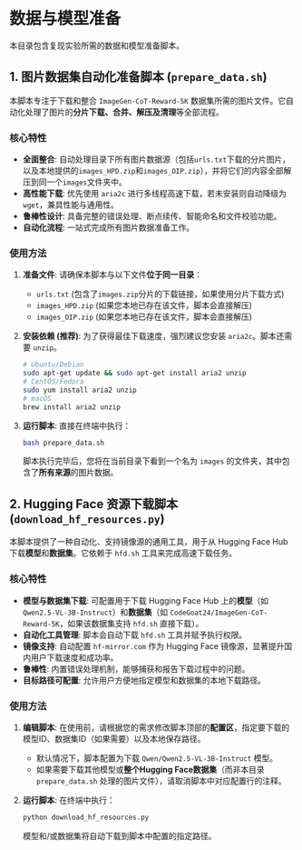 # 数据与模型准备

本目录包含复现实验所需的数据和模型准备脚本。

## 1. 图片数据集自动化准备脚本 (`prepare_data.sh`)

本脚本专注于下载和整合 `ImageGen-CoT-Reward-5K` 数据集所需的图片文件。它自动化处理了图片的**分片下载、合并、解压及清理**等全部流程。

### 核心特性

*   **全面整合**: 自动处理目录下所有图片数据源（包括`urls.txt`下载的分片图片，以及本地提供的`images_HPD.zip`和`images_OIP.zip`），并将它们的内容全部解压到同一个`images`文件夹中。
*   **高性能下载**: 优先使用 `aria2c` 进行多线程高速下载，若未安装则自动降级为 `wget`，兼具性能与通用性。
*   **鲁棒性设计**: 具备完整的错误处理、断点续传、智能命名和文件校验功能。
*   **自动化流程**: 一站式完成所有图片数据准备工作。

### 使用方法

1.  **准备文件**:
    请确保本脚本与以下文件**位于同一目录**：
    *   `urls.txt` (包含了`images.zip`分片的下载链接，如果使用分片下载方式)
    *   `images_HPD.zip` (如果您本地已存在该文件，脚本会直接解压)
    *   `images_OIP.zip` (如果您本地已存在该文件，脚本会直接解压)

2.  **安装依赖 (推荐)**:
    为了获得最佳下载速度，强烈建议您安装 `aria2c`。脚本还需要 `unzip`。
    ```bash
    # Ubuntu/Debian
    sudo apt-get update && sudo apt-get install aria2 unzip
    # CentOS/Fedora
    sudo yum install aria2 unzip
    # macOS
    brew install aria2 unzip
    ```

3.  **运行脚本**:
    直接在终端中执行：
    ```bash
    bash prepare_data.sh
    ```
    脚本执行完毕后，您将在当前目录下看到一个名为 `images` 的文件夹，其中包含了**所有来源**的图片数据。

## 2. Hugging Face 资源下载脚本 (`download_hf_resources.py`)

本脚本提供了一种自动化、支持镜像源的通用工具，用于从 Hugging Face Hub 下载**模型**和**数据集**。它依赖于 `hfd.sh` 工具来完成高速下载任务。

### 核心特性

*   **模型与数据集下载**: 可配置用于下载 Hugging Face Hub 上的**模型**（如 `Qwen2.5-VL-3B-Instruct`）和**数据集**（如 `CodeGoat24/ImageGen-CoT-Reward-5K`，如果该数据集支持 `hfd.sh` 直接下载）。
*   **自动化工具管理**: 脚本会自动下载 `hfd.sh` 工具并赋予执行权限。
*   **镜像支持**: 自动配置 `hf-mirror.com` 作为 Hugging Face 镜像源，显著提升国内用户下载速度和成功率。
*   **鲁棒性**: 内置错误处理机制，能够捕获和报告下载过程中的问题。
*   **目标路径可配置**: 允许用户方便地指定模型和数据集的本地下载路径。

### 使用方法

1.  **编辑脚本**:
    在使用前，请根据您的需求修改脚本顶部的**配置区**，指定要下载的模型ID、数据集ID（如果需要）以及本地保存路径。
    *   默认情况下，脚本配置为下载 `Qwen/Qwen2.5-VL-3B-Instruct` 模型。
    *   如果需要下载其他模型或**整个Hugging Face数据集**（而非本目录 `prepare_data.sh` 处理的图片文件），请取消脚本中对应配置行的注释。

2.  **运行脚本**:
    在终端中执行：
    ```bash
    python download_hf_resources.py
    ```
    模型和/或数据集将自动下载到脚本中配置的指定路径。
